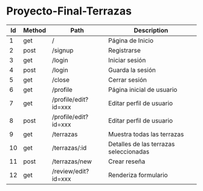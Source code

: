 # Proyecto-Final-Terrazas

Id |	Method |	Path |	Description
---|---------|-------|-------------
1	 | get  |	/ |  	Página de Inicio   
2	 | post	| /signup |	Registrarse
3  | get	| /login	|Iniciar sesión
4	 | post	| /login | Guarda la sesión
5	 | get	| /close	| Cerrar sesión
6	 | get	| /profile | Página inicial de usuario 
7	 | get	| /profile/edit?id=xxx	| Editar perfil de usuario
8	 | post	| /profile/edit?id=xxx	| Editar perfil de usuario
9	 | get	| /terrazas	| Muestra todas las terrazas
10 | get	| /terrazas/:id	| Detalles de las terrazas seleccionadas
11 | post	| /terrazas/new	| Crear reseña
12 | get	| /review/edit?id=xxx |	Renderiza formulario
